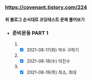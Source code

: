 ### https://covenant.tistory.com/224  
#### 위 블로그 순서대로 코딩테스트 문제 풀어보기

- ### 준비운동 PART 1
   1. - [x] 2021-08-17(화) 약수 구하기
   2. - [x] 2021-08-18(수) 이진수          
   3. - [x] 2021-08-19(목) 최소, 최대     
